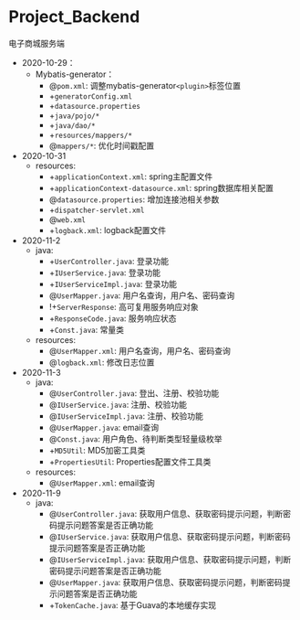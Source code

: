 # Project_Backend

电子商城服务端

* 2020-10-29：  
    * Mybatis-generator：
        * @`pom.xml`: 调整mybatis-generator`<plugin>`标签位置
        * +`generatorConfig.xml`
        * +`datasource.properties`
        * +`java/pojo/*`
        * +`java/dao/*`
        * +`resources/mappers/*`
        * @`mappers/*`: 优化时间戳配置
* 2020-10-31
    * resources:
        * +`applicationContext.xml`: spring主配置文件
        * +`applicationContext-datasource.xml`: spring数据库相关配置
        * @`datasource.properties`: 增加连接池相关参数
        * +`dispatcher-servlet.xml`
        * @`web.xml`
        * +`logback.xml`: logback配置文件
* 2020-11-2
    * java:
        * +`UserController.java`: 登录功能
        * +`IUserService.java`: 登录功能
        * +`IUserServiceImpl.java`: 登录功能
        * @`UserMapper.java`: 用户名查询，用户名、密码查询
        * !+`ServerResponse`: 高可复用服务响应对象
        * +`ResponseCode.java`: 服务响应状态
        * +`Const.java`: 常量类
    * resources:  
        * @`UserMapper.xml`: 用户名查询，用户名、密码查询  
        * @`logback.xml`: 修改日志位置
* 2020-11-3
    * java:
        * @`UserController.java`: 登出、注册、校验功能
        * @`IUserService.java`: 注册、校验功能
        * @`IUserServiceImpl.java`: 注册、校验功能
        * @`UserMapper.java`: email查询
        * @`Const.java`: 用户角色、待判断类型轻量级枚举
        * +`MD5Util`: MD5加密工具类
        * +`PropertiesUtil`: Properties配置文件工具类
    * resources:  
        * @`UserMapper.xml`: email查询
* 2020-11-9
    * java:
        * @`UserController.java`: 获取用户信息、获取密码提示问题，判断密码提示问题答案是否正确功能
        * @`IUserService.java`: 获取用户信息、获取密码提示问题，判断密码提示问题答案是否正确功能
        * @`IUserServiceImpl.java`: 获取用户信息、获取密码提示问题，判断密码提示问题答案是否正确功能
        * @`UserMapper.java`: 获取用户信息、获取密码提示问题，判断密码提示问题答案是否正确功能
        * +`TokenCache.java`: 基于Guava的本地缓存实现 
        